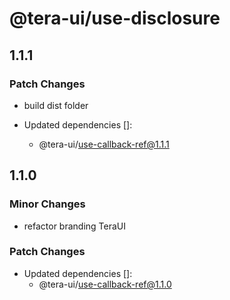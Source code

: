 # @tera-ui/use-disclosure

## 1.1.1

### Patch Changes

- build dist folder

- Updated dependencies []:
  - @tera-ui/use-callback-ref@1.1.1

## 1.1.0

### Minor Changes

- refactor branding TeraUI

### Patch Changes

- Updated dependencies []:
  - @tera-ui/use-callback-ref@1.1.0
